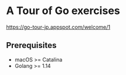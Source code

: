 # A Tour of Go exercises

https://go-tour-jp.appspot.com/welcome/1

## Prerequisites

- macOS >= Catalina
- Golang >= 1.14
